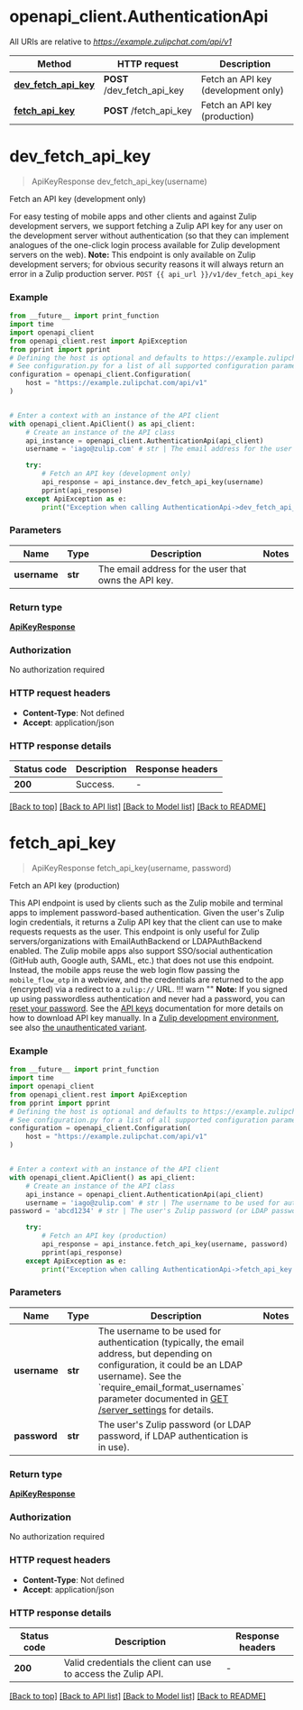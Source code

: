 # openapi_client.AuthenticationApi

All URIs are relative to *https://example.zulipchat.com/api/v1*

Method | HTTP request | Description
------------- | ------------- | -------------
[**dev_fetch_api_key**](AuthenticationApi.md#dev_fetch_api_key) | **POST** /dev_fetch_api_key | Fetch an API key (development only)
[**fetch_api_key**](AuthenticationApi.md#fetch_api_key) | **POST** /fetch_api_key | Fetch an API key (production)


# **dev_fetch_api_key**
> ApiKeyResponse dev_fetch_api_key(username)

Fetch an API key (development only)

For easy testing of mobile apps and other clients and against Zulip development servers, we support fetching a Zulip API key for any user on the development server without authentication (so that they can implement analogues of the one-click login process available for Zulip development servers on the web).  **Note:** This endpoint is only available on Zulip development servers; for obvious security reasons it will always return an error in a Zulip production server.  `POST {{ api_url }}/v1/dev_fetch_api_key` 

### Example

```python
from __future__ import print_function
import time
import openapi_client
from openapi_client.rest import ApiException
from pprint import pprint
# Defining the host is optional and defaults to https://example.zulipchat.com/api/v1
# See configuration.py for a list of all supported configuration parameters.
configuration = openapi_client.Configuration(
    host = "https://example.zulipchat.com/api/v1"
)


# Enter a context with an instance of the API client
with openapi_client.ApiClient() as api_client:
    # Create an instance of the API class
    api_instance = openapi_client.AuthenticationApi(api_client)
    username = 'iago@zulip.com' # str | The email address for the user that owns the API key. 

    try:
        # Fetch an API key (development only)
        api_response = api_instance.dev_fetch_api_key(username)
        pprint(api_response)
    except ApiException as e:
        print("Exception when calling AuthenticationApi->dev_fetch_api_key: %s\n" % e)
```

### Parameters

Name | Type | Description  | Notes
------------- | ------------- | ------------- | -------------
 **username** | **str**| The email address for the user that owns the API key.  | 

### Return type

[**ApiKeyResponse**](ApiKeyResponse.md)

### Authorization

No authorization required

### HTTP request headers

 - **Content-Type**: Not defined
 - **Accept**: application/json

### HTTP response details
| Status code | Description | Response headers |
|-------------|-------------|------------------|
**200** | Success. |  -  |

[[Back to top]](#) [[Back to API list]](../README.md#documentation-for-api-endpoints) [[Back to Model list]](../README.md#documentation-for-models) [[Back to README]](../README.md)

# **fetch_api_key**
> ApiKeyResponse fetch_api_key(username, password)

Fetch an API key (production)

This API endpoint is used by clients such as the Zulip mobile and terminal apps to implement password-based authentication.  Given the user's Zulip login credentials, it returns a Zulip API key that the client can use to make requests requests as the user.  This endpoint is only useful for Zulip servers/organizations with EmailAuthBackend or LDAPAuthBackend enabled.  The Zulip mobile apps also support SSO/social authentication (GitHub auth, Google auth, SAML, etc.) that does not use this endpoint.  Instead, the mobile apps reuse the web login flow passing the `mobile_flow_otp` in a webview, and the credentials are returned to the app (encrypted) via a redirect to a `zulip://` URL.  !!! warn \"\"     **Note:** If you signed up using passwordless authentication and     never had a password, you can [reset your password](/help/change-your-password).      See the [API keys](/api/api-keys) documentation for     more details on how to download API key manually.  In a [Zulip development environment](https://zulip.readthedocs.io/en/latest/development/overview.html), see also [the unauthenticated variant](/api/dev-fetch-api-key). 

### Example

```python
from __future__ import print_function
import time
import openapi_client
from openapi_client.rest import ApiException
from pprint import pprint
# Defining the host is optional and defaults to https://example.zulipchat.com/api/v1
# See configuration.py for a list of all supported configuration parameters.
configuration = openapi_client.Configuration(
    host = "https://example.zulipchat.com/api/v1"
)


# Enter a context with an instance of the API client
with openapi_client.ApiClient() as api_client:
    # Create an instance of the API class
    api_instance = openapi_client.AuthenticationApi(api_client)
    username = 'iago@zulip.com' # str | The username to be used for authentication (typically, the email address, but depending on configuration, it could be an LDAP username).  See the `require_email_format_usernames` parameter documented in [GET /server_settings](/api/get-server-settings) for details. 
password = 'abcd1234' # str | The user's Zulip password (or LDAP password, if LDAP authentication is in use). 

    try:
        # Fetch an API key (production)
        api_response = api_instance.fetch_api_key(username, password)
        pprint(api_response)
    except ApiException as e:
        print("Exception when calling AuthenticationApi->fetch_api_key: %s\n" % e)
```

### Parameters

Name | Type | Description  | Notes
------------- | ------------- | ------------- | -------------
 **username** | **str**| The username to be used for authentication (typically, the email address, but depending on configuration, it could be an LDAP username).  See the &#x60;require_email_format_usernames&#x60; parameter documented in [GET /server_settings](/api/get-server-settings) for details.  | 
 **password** | **str**| The user&#39;s Zulip password (or LDAP password, if LDAP authentication is in use).  | 

### Return type

[**ApiKeyResponse**](ApiKeyResponse.md)

### Authorization

No authorization required

### HTTP request headers

 - **Content-Type**: Not defined
 - **Accept**: application/json

### HTTP response details
| Status code | Description | Response headers |
|-------------|-------------|------------------|
**200** | Valid credentials the client can use to access the Zulip API. |  -  |

[[Back to top]](#) [[Back to API list]](../README.md#documentation-for-api-endpoints) [[Back to Model list]](../README.md#documentation-for-models) [[Back to README]](../README.md)

